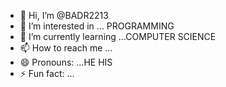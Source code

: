 - 👋 Hi, I’m @BADR2213
- 👀 I’m interested in ... PROGRAMMING
- 🌱 I’m currently learning ...COMPUTER SCIENCE
- 📫 How to reach me ...
- 😄 Pronouns: ...HE HIS
- ⚡ Fun fact: ...

<!---
BADR2213/BADR2213 is a ✨ special ✨ repository because its `README.md` (this file) appears on your GitHub profile.
You can click the Preview link to take a look at your changes.
--->
